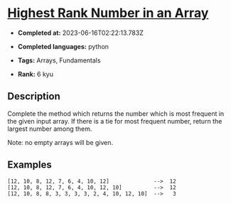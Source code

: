 # [Highest Rank Number in an Array](https://www.codewars.com/kata/5420fc9bb5b2c7fd57000004)

- **Completed at:** 2023-06-16T02:22:13.783Z

- **Completed languages:** python

- **Tags:** Arrays, Fundamentals

- **Rank:** 6 kyu

## Description

Complete the method which returns the number which is most frequent in the given input array. If there is a tie for most frequent number, return the largest number among them.

Note: no empty arrays will be given.


## Examples

```
[12, 10, 8, 12, 7, 6, 4, 10, 12]              -->  12
[12, 10, 8, 12, 7, 6, 4, 10, 12, 10]          -->  12
[12, 10, 8, 8, 3, 3, 3, 3, 2, 4, 10, 12, 10]  -->   3
```
